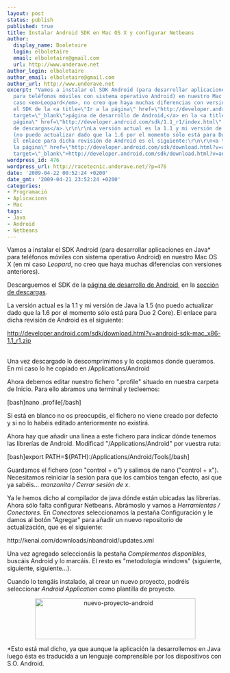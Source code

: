 ```yaml
---
layout: post
status: publish
published: true
title: Instalar Android SDK en Mac OS X y configurar Netbeans
author:
  display_name: Booletaire
  login: elboletaire
  email: elboletaire@gmail.com
  url: http://www.underave.net
author_login: elboletaire
author_email: elboletaire@gmail.com
author_url: http://www.underave.net
excerpt: "Vamos a instalar el SDK Android (para desarrollar aplicaciones en Java*
  para teléfonos móviles con sistema operativo Android) en nuestro Mac OS X (en mi
  caso <em>Leopard</em>, no creo que haya muchas diferencias con versiones anteriores).\r\n\r\nDescarguemos
  el SDK de la <a title=\"Ir a la página\" href=\"http://developer.android.com/\"
  target=\"_blank\">página de desarrollo de Android,</a> en la <a title=\"Ir a la
  página\" href=\"http://developer.android.com/sdk/1.1_r1/index.html\" target=\"_blank\">sección
  de descargas</a>.\r\n\r\nLa versión actual es la 1.1 y mi versión de Java la 1.5
  (no puedo actualizar dado que la 1.6 por el momento sólo está para Duo 2 Core).
  El enlace para dicha revisión de Android es el siguiente:\r\n\r\n<a title=\"Ir a
  la página\" href=\"http://developer.android.com/sdk/download.html?v=android-sdk-mac_x86-1.1_r1.zip\"
  target=\"_blank\">http://developer.android.com/sdk/download.html?v=android-sdk-mac_x86-1.1_r1.zip</a>\r\n\r\n"
wordpress_id: 476
wordpress_url: http://racotecnic.underave.net/?p=476
date: '2009-04-22 00:52:24 +0200'
date_gmt: '2009-04-21 23:52:24 +0200'
categories:
- Programació
- Aplicacions
- Mac
tags:
- Java
- Android
- Netbeans
---
```

<p>Vamos a instalar el SDK Android (para desarrollar aplicaciones en Java* para teléfonos móviles con sistema operativo Android) en nuestro Mac OS X (en mi caso <em>Leopard</em>, no creo que haya muchas diferencias con versiones anteriores).</p>
<p>Descarguemos el SDK de la <a title="Ir a la página" href="http://developer.android.com/" target="_blank">página de desarrollo de Android,</a> en la <a title="Ir a la página" href="http://developer.android.com/sdk/1.1_r1/index.html" target="_blank">sección de descargas</a>.</p>
<p>La versión actual es la 1.1 y mi versión de Java la 1.5 (no puedo actualizar dado que la 1.6 por el momento sólo está para Duo 2 Core). El enlace para dicha revisión de Android es el siguiente:</p>
<p><a title="Ir a la página" href="http://developer.android.com/sdk/download.html?v=android-sdk-mac_x86-1.1_r1.zip" target="_blank">http://developer.android.com/sdk/download.html?v=android-sdk-mac_x86-1.1_r1.zip</a></p>
<p><a id="more"></a><a id="more-476"></a><br />
Una vez descargado lo descomprimimos y lo copiamos donde queramos. En mi caso lo he copiado en /Applications/Android</p>
<p>Ahora debemos editar nuestro fichero ".profile" situado en nuestra carpeta de Inicio. Para ello abramos una terminal y tecleemos:</p>
<p>[bash]nano .profile[/bash]</p>
<p>Si está en blanco no os preocupéis, el fichero no viene creado por defecto y si no lo habéis editado anteriormente no existirá.</p>
<p>Ahora hay que añadir una línea a este fichero para indicar dónde tenemos las librerías de Android. Modificad "/Applications/Android" por vuestra ruta:</p>
<p>[bash]export PATH=${PATH}:/Applications/Android/Tools[/bash]</p>
<p>Guardamos el fichero (con "control + o") y salimos de nano ("control + x"). Necesitamos reiniciar la sesión para que los cambios tengan efecto, así que ya sabéis... <em>manzanita / Cerrar sesión de x</em>.</p>
<p>Ya le hemos dicho al compilador de java dónde están ubicadas las librerías. Ahora sólo falta configurar Netbeans. Abrámoslo y vamos a <em>Herramientas / Conectores</em>. En <em>Conectores</em> seleccionamos la pestaña Configuración y le damos al botón "Agregar" para añadir un nuevo repositorio de actualización, que es el siguiente:</p>
<p>http://kenai.com/downloads/nbandroid/updates.xml</p>
<p>Una vez agregado seleccionáis la pestaña <em>Complementos disponibles</em>, buscáis Android y lo marcáis. El resto es "metodología windows" (siguiente, siguiente, siguiente...).</p>
<p>Cuando lo tengáis instalado, al crear un nuevo proyecto, podréis seleccionar <em>Android Application</em> como plantilla de proyecto.</p>
<p style="text-align: center;"><a href="http://racotecnic.underave.net/wp-content/uploads/2009/04/nuevo-proyecto-android.png"><img class="size-full wp-image-477 aligncenter" title="nuevo-proyecto-android" src="http://racotecnic.underave.net/wp-content/uploads/2009/04/nuevo-proyecto-android.png" alt="nuevo-proyecto-android" width="375" height="95" /></a></p>
<p>*Esto está mal dicho, ya que aunque la aplicación la desarrollemos en Java luego ésta es traducida a un lenguaje comprensible por los dispositivos con S.O. Android.</p>
